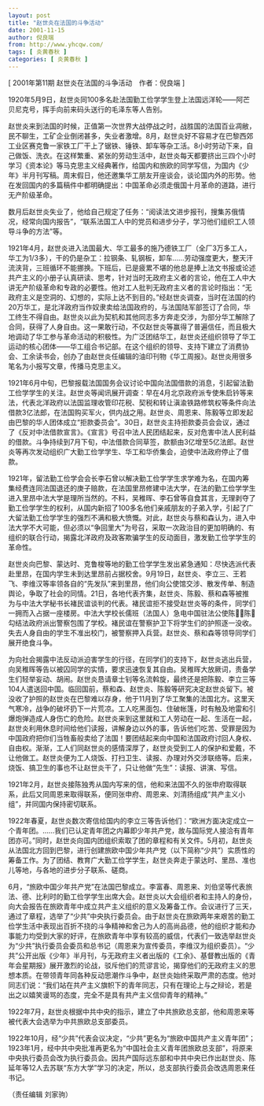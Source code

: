 ```yaml
---
layout: post
title: "赵世炎在法国的斗争活动"
date: 2001-11-15
author: 倪良端
from: http://www.yhcqw.com/
tags: [ 炎黄春秋 ]
categories: [ 炎黄春秋 ]
---
```



[ 2001年第11期 赵世炎在法国的斗争活动　作者：倪良端 ]

1920年5月9日，赵世炎同100多名赴法国勤工俭学学生登上法国远洋轮——阿芒贝尼克号，挥手向前来码头送行的毛泽东等人告别。


赵世炎来到法国的时候，正值第一次世界大战停战之时，战胜国的法国百业凋敝，民不聊生，工矿企业倒闭甚多，失业者激增。8月，赵世炎好不容易才在巴黎西郊工业区赛克鲁一家铁工厂干上了锯铁、锤铁、卸车等杂工活。8小时劳动下来，自己做饭、洗衣。在这样繁重、紧张的劳动生活中，赵世炎每天都要挤出三四个小时学习《资本论》等马克思主义经典著作，给国内和旅欧的同学写信，为国内《少年》半月刊写稿。周末假日，他还邀集华工朋友开座谈会，谈论国内外的形势。他在发回国内的多篇稿件中都明确提出：中国革命必须走俄国十月革命的道路，进行无产阶级革命。


数月后赵世炎失业了，他给自己规定了任务：“阅读法文进步报刊，搜集苏俄情况，经常向国内报告”，“联系法国工人中的党员和进步分子，学习他们组织工人领导斗争的方法”等。


1921年4月，赵世炎进入法国最大、华工最多的施乃德铁工厂（全厂3万多工人，华工为1/3多），干的仍是杂工：拉钢条、轧钢板，卸车……劳动强度更大，整天汗流浃背，三班循环不能挪换。下班后，已是疲累不堪的他总是捧上法文书报或论述共产主义的小册子认真研读、思考，针对当时无政府主义者的言论，他在工人中大讲无产阶级革命和专政的必要性。他对工人批判无政府主义者的言论时指出：“无政府主义是空洞的、幻想的，实际上达不到目的。”经赵世炎调查，当时在法国的约20万华工，是北洋政府当作奴隶卖给法国政府的，与法国陆军部签订了合同，华工终生不得自由。赵世炎以此为契机和其他同志多方奔走交涉，为部分华工解除了合同，获得了人身自由。这一果敢行动，不仅赵世炎等赢得了普遍信任，而且极大地调动了华工参与革命活动的积极性。为广泛团结华工，赵世炎还组织领导了华工运动的核心团体——华工组合书记部。在这个组织的领导、支持下建立了消费协会、工余读书会，创办了由赵世炎任编辑的油印刊物《华工周报》。赵世炎用很多笔名为小报写文章，传播马克思主义。


1921年6月中旬，巴黎报载法国国务会议讨论中国向法国借款的消息，引起留法勤工俭学学生的关注。赵世炎等闻讯展开调查：早在4月北京政府派专使朱启钤等来法，代表北洋政府以法国监理收管印花税、契税和转让滇渝铁路修筑权等条件向法借款3亿法郎，在法国购买军火，供内战之用。赵世炎、周恩来、陈毅等立即发起由巴黎的华人团体成立“拒款委员会”。30日，赵世炎主持拒款委员会会议，通过了《反对中法借款宣言》。《宣言》号召中法人民团结起来，反对危害中法人民利益的借款。斗争持续到7月下旬，中法借款合同草签，款额由3亿增至5亿法郎。赵世炎等再次发动组织广大勤工俭学学生、华工和华侨集会，迫使中法政府停止了借款。


1921年，留法勤工俭学会会长李石曾以解决勤工俭学学生求学难为名，在国内筹集经费连同法国退还的庚子赔款，在法国里昂修建中法大学，在法的勤工俭学学生进入里昂中法大学是理所当然的。不料，吴稚晖、李石曾等自食其言，无理剥夺了勤工俭学学生的权利，从国内新招了100多名他们亲戚朋友的子弟入学，引起了广大留法勤工俭学学生的强烈不满和极大愤慨。对此，赵世炎与蔡和森认为，进入中法大学不大可能，但必须以“争回里大”为号召，采取一次政治目的更加明确的、有组织的联合行动，揭露北洋政府及政客欺骗学生的反动面目，激发勤工俭学学生的革命性。


赵世炎向巴黎、蒙达时、克鲁梭等地的勤工俭学学生发出紧急通知：尽快选派代表赴里昂，在国内学生未到达里昂前占据校舍。9月19日，赵世炎、李立三、王若飞、李维汉等率领各自的“先发队”来到里昂，他们向公使馆交涉、散发传单、制造舆论，争取了社会的同情。21日，各地代表齐集，赵世炎、陈毅、蔡和森等被推为与中法大学秘书长褚民谊谈判的代表。褚民谊拒不接受赵世炎等的条件，同学们一拥而入占据一座楼房。中法大学校长儒班（法国人）急电中国驻法公使陈，陈勾结法政府派出警察包围了学校。褚民谊在警察护卫下将学生们的护照逐一没收。失去人身自由的学生不准出校门，被警察押入兵营。赵世炎、蔡和森等领导同学们展开绝食斗争。


为向社会揭露中法反动派迫害学生的行径，在同学们的支持下，赵世炎逃出兵营，向吴稚晖等告以被囚同学的实情，要求迅速恢复其自由。吴稚晖大放厥词，责备学生们轻举妄动、胡闹。赵世炎恳请章士钊等名流斡旋，最终还是把陈毅、李立三等104人遣送回中国。临回国前，蔡和森、赵世炎、陈毅等研究决定赵世炎留下。被没收了护照的赵世炎在巴黎难以存身，他于11月到了华工聚集的法国北方。这里天气寒冷，战争的破坏扔下一片荒凉。工人吃黑面包、住破帐篷，时有触及地雷和引爆炮弹造成人身伤亡的危险。赵世炎来到这里就和工人劳动在一起、生活在一起，赵世炎利用休息时间给他们读报，讲解身边以外的事，告诉他们吃苦、受罪是因为中国政府把你们当牲畜般卖给了法国！要团结起来向中国和法国政府讨回人身权、自由权。渐渐，工人们同赵世炎的感情深厚了，赵世炎受到工人的保护和爱戴，不让他做工。赵世炎便为工人烧饭、打扫卫生、读报、办理对外交涉联络等。后来，烧饭、搞卫生的事也不让赵世炎干了，只让他做“先生”：读报、讲演、写信。


1921年2月，赵世炎接陈独秀从国内写来的信，他和来法国不久的张申府取得联系，此后又同周恩来取得联系，便同张申府、周恩来、刘清扬组成“共产主义小组”，并同国内保持密切联系。


1922年春夏，赵世炎数次寄信给国内的李立三等告诉他们：“欧洲方面决定成立一个青年团。……我们已认定青年团之内幕即少年共产党，故与国际党人接洽有青年团亦可。”同时，赵世炎向国内团组织索取了团的章程和有关文件。5月初，赵世炎从法国北方回到巴黎，进行创建旅欧中国少年共产党（以下简称“少共”）实质性的筹备工作。为了团结、教育广大勤工俭学学生，赵世炎奔走于蒙达时、里昂、准也儿等地，与各地的进步分子联系、磋商。


6月，“旅欧中国少年共产党”在法国巴黎成立。李富春、周恩来、刘伯坚等代表旅法、德、比利时的勤工俭学学生出席大会。赵世炎以大会组织者和主持人的身份，向大会报告在旅欧青年中成立共产主义组织的意义及筹备工作。会议进行了三天，通过了章程，选举了“少共”中央执行委员会。由于赵世炎在旅欧两年来艰苦的勤工俭学生活中表现出百折不挠的斗争精神和舍己为人的高尚品德，他的组织才能和办事能力均受到大家的好评，在旅欧青年中享有较高的威信，代表们一致选举赵世炎为“少共”执行委员会委员和总书记（周恩来为宣传委员，李维汉为组织委员）。“少共”公开出版《少年》半月刊，与无政府主义者出版的《工余》、基督教出版的《青年会星期报》展开激烈的论战，驳斥他们的荒谬言论，揭穿他们的无政府主义的思想本质。在带领青年同各种反动思潮作斗争中，赵世炎始终采取严肃的态度。他对同志们说：“我们站在共产主义旗帜下的青年同志，只有在理论上与之辩论，若是出之以嬉笑谩骂的态度，完全不是具有共产主义信仰青年的精神。”

1922年7月，赵世炎根据中共中央的指示，建立了中共旅欧总支部，他和周恩来等被代表大会选举为中共旅欧总支部委员。


1922年10月，经“少共”代表会议决定，“少共”更名为“旅欧中国共产主义青年团”；1923年1月，经中共中央批准再更名为“中国社会主义青年团旅欧总支部”，将原来中央执行委员会改为执行委员会。因共产国际远东部和中共中央已作出赵世炎、陈延年等12人去苏联“东方大学”学习的决定，所以，总支部执行委员会改选周恩来任书记。

（责任编辑 刘家驹）


